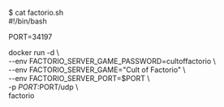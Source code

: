 \$ cat factorio.sh  
\#!/bin/bash  
  
PORT=34197  
  
docker run -d \  
  --env FACTORIO_SERVER_GAME_PASSWORD=cultoffactorio \  
  --env FACTORIO_SERVER_GAME="Cult of Factorio" \  
  --env FACTORIO_SERVER_PORT=$PORT \  
  -p $PORT:$PORT/udp \  
  factorio

